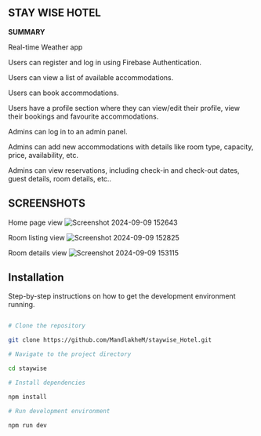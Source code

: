 ## STAY WISE HOTEL

**SUMMARY**

Real-time Weather app

Users can register and log in using Firebase Authentication.

Users can view a list of available accommodations.

Users can book accommodations.

Users have a profile section where they can view/edit their profile, view their bookings and favourite accommodations.

Admins can log in to an admin panel.

Admins can add new accommodations with details like room type, capacity, price, availability, etc.

Admins can view reservations, including check-in and check-out dates, guest details, room details, etc..


## SCREENSHOTS

Home page view
![Screenshot 2024-09-09 152643](https://github.com/user-attachments/assets/a9f6e6c4-3d35-40b8-8db8-0b4d8b95cc03)

Room listing view
![Screenshot 2024-09-09 152825](https://github.com/user-attachments/assets/6245895b-273a-4a9d-98f7-771026f623d7)

Room details view
![Screenshot 2024-09-09 153115](https://github.com/user-attachments/assets/44fce8e1-7362-4382-86bc-e22f3e1f8e31)

## Installation 

Step-by-step instructions on how to get the development environment running.

```bash

# Clone the repository

git clone https://github.com/MandlakheM/staywise_Hotel.git

# Navigate to the project directory

cd staywise

# Install dependencies

npm install

# Run development environment

npm run dev
